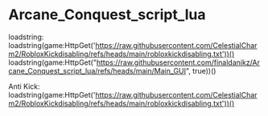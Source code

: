 # Arcane_Conquest_script_lua

loadstring: 
loadstring(game:HttpGet('https://raw.githubusercontent.com/CelestialCharm2/RobloxKickdisabling/refs/heads/main/robloxkickdisabling.txt'))()
loadstring(game:HttpGet("https://raw.githubusercontent.com/finaldanikz/Arcane_Conquest_script_lua/refs/heads/main/Main_GUI", true))()

Anti Kick:
loadstring(game:HttpGet('https://raw.githubusercontent.com/CelestialCharm2/RobloxKickdisabling/refs/heads/main/robloxkickdisabling.txt'))()

